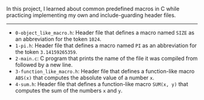 In this project, I learned about common predefined macros in C while practicing implementing my own and include-guarding header files.

---

* `0-object_like_macro.h`: Header file that defines a macro named `SIZE` as an abbreviation for the token `1024`.
* `1-pi.h`: Header file that defines a macro named `PI` as an abbreviation for the token `3.14159265359`.
* `2-main.c`: C program that prints the name of the file it was compiled from followed by a new line.
* `3-function_like_macro.h`: Header file that defines a function-like macro `ABS(x)` that computes the absolute value of a number `x`.
* `4-sum.h`: Header file that defines a function-like macro `SUM(x, y)` that computes the sum of the numbers `x` and `y`.
